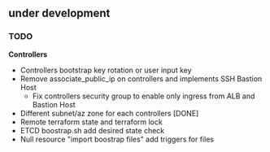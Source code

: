 ## under development

### TODO

**Controllers**

* Controllers bootstrap key rotation or user input key
* Remove associate_public_ip on controllers and implements SSH Bastion Host
    * Fix controllers security group to enable only ingress from ALB and Bastion Host
* Different subnet/az zone for each controllers [DONE]
* Remote terraform state and terraform lock
* ETCD boostrap.sh add desired state check
* Null resource "import boostrap files" add triggers for files